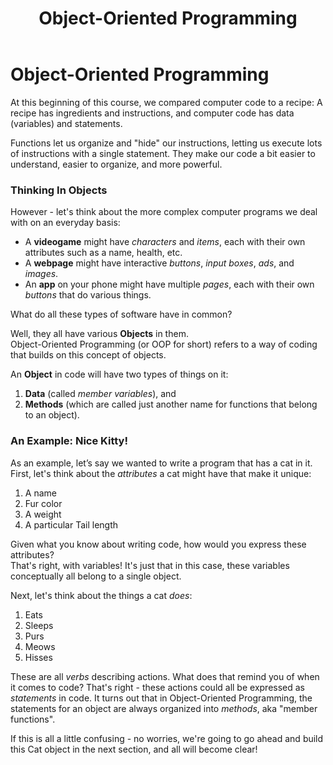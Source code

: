 ﻿---
title: Object-Oriented Programming
---

# Object-Oriented Programming
At this beginning of this course, we compared computer code to a recipe: A recipe has ingredients and instructions, and computer code has data (variables) and statements. 

Functions let us organize and "hide" our instructions, letting us execute lots of instructions with a single statement. They make our code a bit easier to understand, easier to organize, and more powerful.

### Thinking In Objects
However - let's think about the more complex computer programs we deal with on an everyday basis:  
* A **videogame** might have _characters_ and _items_, each with their own attributes such as a name, health, etc.  
* A **webpage** might have interactive _buttons_, _input boxes_, _ads_, and _images_.
* An **app** on your phone might have multiple _pages_, each with their own _buttons_ that do various things.  

What do all these types of software have in common?

Well, they all have various **Objects** in them.  
Object-Oriented Programming (or OOP for short) refers to a way of coding that builds on this concept of objects.

An **Object** in code will have two types of things on it: 
1. **Data** (called _member variables_), and 
2. **Methods** (which are called just another name for functions that belong to an object).

### An Example: Nice Kitty!

As an example, let’s say we wanted to write a program that has a cat in it.
First, let's think about the _attributes_ a cat might have that make it unique:
1. A name
2. Fur color
3. A weight
4. A particular Tail length

Given what you know about writing code, how would you express these attributes?  
That's right, with variables! It's just that in this case, these variables conceptually all belong to a single object.

Next, let's think about the things a cat _does_:  

1. Eats
2. Sleeps
3. Purs
4. Meows
5. Hisses

These are all *verbs* describing actions. What does that remind you of when it comes to code?
That's right - these actions could all be expressed as _statements_ in code. It turns out that in Object-Oriented Programming, the statements for an object are always organized into _methods_, aka "member functions".

If this is all a little confusing - no worries, we're going to go ahead and build this Cat object in the next section, and all will become clear!

